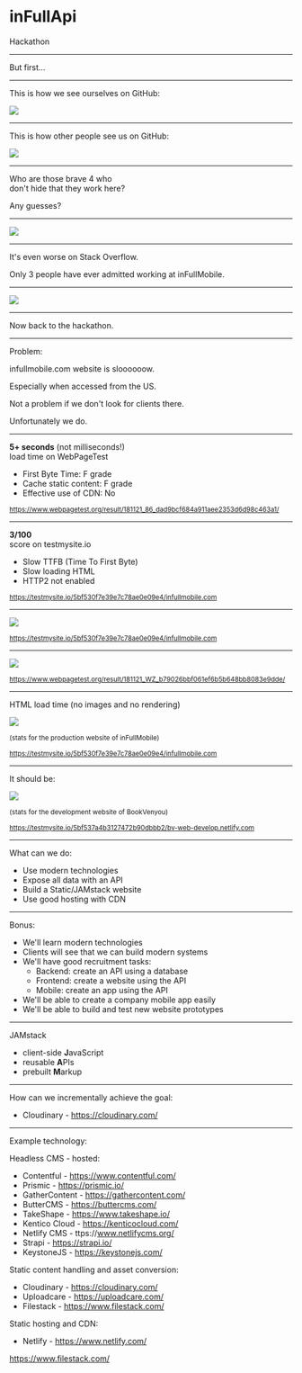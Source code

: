 # inFullApi

Hackathon

---

But first...

---

This is how we see ourselves on GitHub:

![](gh-sum-l.png)

---

This is how other people see us on GitHub:

![](gh-sum-i.png)

---

Who are those brave 4 who<br>don't hide that they work here?

Any guesses?

---

![](gh-b4.png)

---

It's even worse on Stack Overflow.

Only 3 people have ever admitted working at inFullMobile.

---

![](so-ifm-c.png)

---

Now back to the hackathon.

---

Problem:

infullmobile.com website is sloooooow.

Especially when accessed from the US.

Not a problem if we don't look for clients there.

Unfortunately we do.

---

**5+ seconds** (not milliseconds!)<br>load time on WebPageTest

- First Byte Time: F grade
- Cache static content: F grade
- Effective use of CDN: No

<small>https://www.webpagetest.org/result/181121_86_dad9bcf684a911aee2353d6d98c463a1/</small>

---

**3/100**<br>score on testmysite.io

- Slow TTFB (Time To First Byte)
- Slow loading HTML
- HTTP2 not enabled

<small>https://testmysite.io/5bf530f7e39e7c78ae0e09e4/infullmobile.com</small>

---

![](testmysite.png)

<small>https://testmysite.io/5bf530f7e39e7c78ae0e09e4/infullmobile.com</small>

---

![](webpagetest1.png)

<small>https://www.webpagetest.org/result/181121_WZ_b79026bbf061ef6b5b648bb8083e9dde/</small>

---

HTML load time (no images and no rendering)

![](stats-ifm.png)

<small>(stats for the production website of inFullMobile)</small>

<small>https://testmysite.io/5bf530f7e39e7c78ae0e09e4/infullmobile.com</small>

---

It should be:

![](stats-bv.png)

<small>(stats for the development website of BookVenyou)</small>

<small>https://testmysite.io/5bf537a4b3127472b90dbbb2/bv-web-develop.netlify.com</small>

---

What can we do:

- Use modern technologies
- Expose all data with an API
- Build a Static/JAMstack website
- Use good hosting with CDN

---

Bonus:

- We'll learn modern technologies
- Clients will see that we can build modern systems
- We'll have good recruitment tasks:
  - Backend: create an API using a database
  - Frontend: create a website using the API
  - Mobile: create an app using the API
- We'll be able to create a company mobile app easily
- We'll be able to build and test new website prototypes

---

JAMstack

- client-side **J**avaScript
- reusable **A**PIs
- prebuilt **M**arkup

---

How can we incrementally achieve the goal:

- Cloudinary - https://cloudinary.com/

---

Example technology:

Headless CMS - hosted:

- Contentful - https://www.contentful.com/
- Prismic - https://prismic.io/
- GatherContent - https://gathercontent.com/
- ButterCMS - https://buttercms.com/
- TakeShape - https://www.takeshape.io/
- Kentico Cloud - https://kenticocloud.com/
- Netlify CMS - ttps://www.netlifycms.org/
- Strapi - https://strapi.io/
- KeystoneJS - https://keystonejs.com/

Static content handling and asset conversion:
- Cloudinary - https://cloudinary.com/
- Uploadcare - https://uploadcare.com/
- Filestack - https://www.filestack.com/

Static hosting and CDN:
- Netlify - https://www.netlify.com/








https://www.filestack.com/

